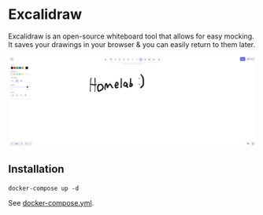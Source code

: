 # Excalidraw

Excalidraw is an open-source whiteboard tool that allows for easy mocking. It saves your drawings in your browser & you can easily return to them later.

![Excalidraw Interface](./image.png)

## Installation

```
docker-compose up -d
```

See [docker-compose.yml](./docker-compose.yml).
